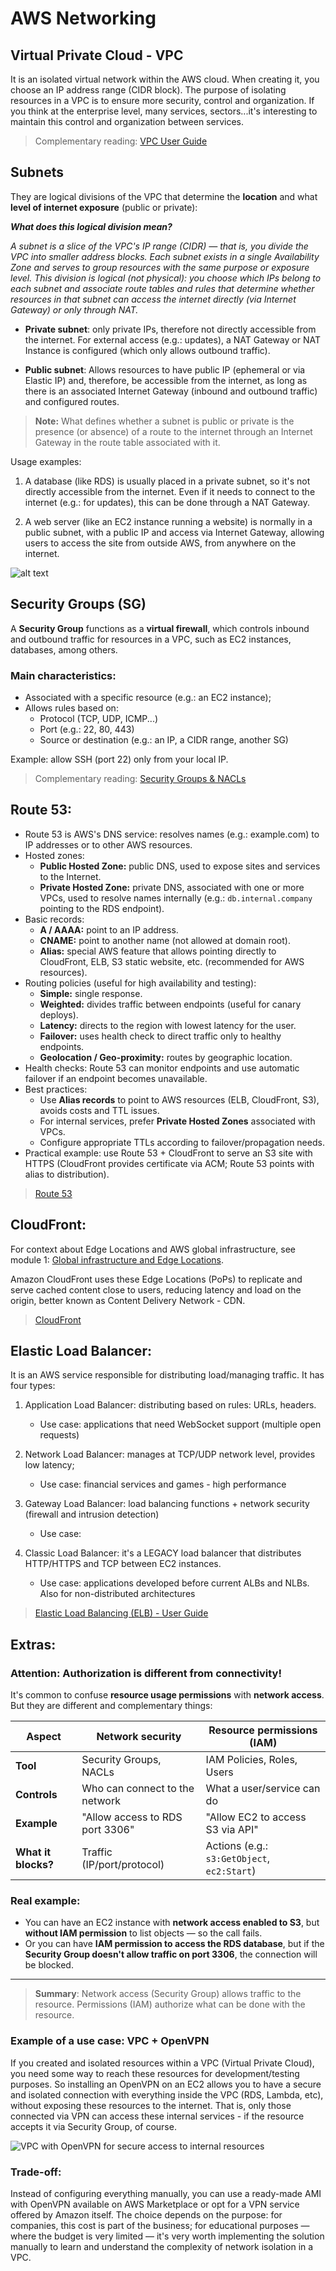 

# AWS Networking

## Virtual Private Cloud - VPC

It is an isolated virtual network within the AWS cloud. When creating it, you choose an IP address range (CIDR block). The purpose of isolating resources in a VPC is to ensure more security, control and organization. If you think at the enterprise level, many services, sectors...it's interesting to maintain this control and organization between services.

>Complementary reading: [VPC User Guide](https://docs.aws.amazon.com/vpc/latest/userguide/)

## Subnets

They are logical divisions of the VPC that determine the **location** and what **level of internet exposure** (public or private): 

***What does this logical division mean?***

*A subnet is a slice of the VPC's IP range (CIDR) — that is, you divide the VPC into smaller address blocks. Each subnet exists in a single Availability Zone and serves to group resources with the same purpose or exposure level. This division is logical (not physical): you choose which IPs belong to each subnet and associate route tables and rules that determine whether resources in that subnet can access the internet directly (via Internet Gateway) or only through NAT.*

- **Private subnet**: only private IPs, therefore not directly accessible from the internet. For external access (e.g.: updates), a NAT Gateway or NAT Instance is configured (which only allows outbound traffic).

- **Public subnet**: Allows resources to have public IP (ephemeral or via Elastic IP) and, therefore, be accessible from the internet, as long as there is an associated Internet Gateway (inbound and outbound traffic) and configured routes.

>**Note:** What defines whether a subnet is public or private is the presence (or absence) of a route to the internet through an Internet Gateway in the route table associated with it.

Usage examples:

1. A database (like RDS) is usually placed in a private subnet, so it's not directly accessible from the internet. Even if it needs to connect to the internet (e.g.: for updates), this can be done through a NAT Gateway.

2. A web server (like an EC2 instance running a website) is normally in a public subnet, with a public IP and access via Internet Gateway, allowing users to access the site from outside AWS, from anywhere on the internet.

![alt text](/Module04/images/amazonSubnet.png)


## Security Groups (SG)

A **Security Group** functions as a **virtual firewall**, which controls inbound and outbound traffic for resources in a VPC, such as EC2 instances, databases, among others.

### Main characteristics:
- Associated with a specific resource (e.g.: an EC2 instance);
- Allows rules based on:
  - Protocol (TCP, UDP, ICMP...)
  - Port (e.g.: 22, 80, 443)
  - Source or destination (e.g.: an IP, a CIDR range, another SG)

Example: allow SSH (port 22) only from your local IP.

>Complementary reading: [Security Groups & NACLs](https://docs.aws.amazon.com/vpc/latest/userguide/VPC_Security.html)

## Route 53: 

- Route 53 is AWS's DNS service: resolves names (e.g.: example.com) to IP addresses or to other AWS resources.
- Hosted zones:
  - **Public Hosted Zone:** public DNS, used to expose sites and services to the Internet.
  - **Private Hosted Zone:** private DNS, associated with one or more VPCs, used to resolve names internally (e.g.: `db.internal.company` pointing to the RDS endpoint).
- Basic records:
  - **A / AAAA:** point to an IP address.
  - **CNAME:** point to another name (not allowed at domain root).
  - **Alias:** special AWS feature that allows pointing directly to CloudFront, ELB, S3 static website, etc. (recommended for AWS resources).
- Routing policies (useful for high availability and testing):
  - **Simple:** single response.
  - **Weighted:** divides traffic between endpoints (useful for canary deploys).
  - **Latency:** directs to the region with lowest latency for the user.
  - **Failover:** uses health check to direct traffic only to healthy endpoints.
  - **Geolocation / Geo-proximity:** routes by geographic location.
- Health checks: Route 53 can monitor endpoints and use automatic failover if an endpoint becomes unavailable.
- Best practices:
  - Use **Alias records** to point to AWS resources (ELB, CloudFront, S3), avoids costs and TTL issues.
  - For internal services, prefer **Private Hosted Zones** associated with VPCs.
  - Configure appropriate TTLs according to failover/propagation needs.
- Practical example: use Route 53 + CloudFront to serve an S3 site with HTTPS (CloudFront provides certificate via ACM; Route 53 points with alias to distribution).

>[Route 53](https://docs.aws.amazon.com/Route53/latest/DeveloperGuide/)

## CloudFront:

For context about Edge Locations and AWS global infrastructure, see module 1: [Global infrastructure and Edge Locations](../Module01/module01.md).

Amazon CloudFront uses these Edge Locations (PoPs) to replicate and serve cached content close to users, reducing latency and load on the origin, better known as Content Delivery Network - CDN.

>[CloudFront](https://docs.aws.amazon.com/AmazonCloudFront/latest/DeveloperGuide/)

## Elastic Load Balancer: 

It is an AWS service responsible for distributing load/managing traffic. It has four types:
1. Application Load Balancer: distributing based on rules: URLs, headers. 
    - Use case: applications that need WebSocket support (multiple open requests)

2. Network Load Balancer: manages at TCP/UDP network level, provides low latency;
    - Use case: financial services and games - high performance

3. Gateway Load Balancer: load balancing functions + network security (firewall and intrusion detection)
    - Use case: 

4. Classic Load Balancer: it's a LEGACY load balancer that distributes HTTP/HTTPS and TCP between EC2 instances.
    - Use case: applications developed before current ALBs and NLBs. Also for non-distributed architectures 


>[Elastic Load Balancing (ELB) - User Guide](https://docs.aws.amazon.com/elasticloadbalancing/latest/userguide/)


## Extras:

### Attention: Authorization is different from connectivity! 

It's common to confuse **resource usage permissions** with **network access**. But they are different and complementary things:

| Aspect              | Network security                         | Resource permissions (IAM)               |
|---------------------|------------------------------------------|------------------------------------------|
| **Tool**            | Security Groups, NACLs                   | IAM Policies, Roles, Users               |
| **Controls**        | Who can connect to the network           | What a user/service can do               |
| **Example**         | "Allow access to RDS port 3306"          | "Allow EC2 to access S3 via API"        |
| **What it blocks?** | Traffic (IP/port/protocol)               | Actions (e.g.: `s3:GetObject`, `ec2:Start`) |

### Real example:
- You can have an EC2 instance with **network access enabled to S3**, but **without IAM permission** to list objects — so the call fails.
- Or you can have **IAM permission to access the RDS database**, but if the **Security Group doesn't allow traffic on port 3306**, the connection will be blocked.

---

> **Summary**: Network access (Security Group) allows traffic to the resource. Permissions (IAM) authorize what can be done with the resource.


### Example of a use case: VPC + OpenVPN

If you created and isolated resources within a VPC (Virtual Private Cloud), you need some way to reach these resources for development/testing purposes. So installing an OpenVPN on an EC2 allows you to have a secure and isolated connection with everything inside the VPC (RDS, Lambda, etc), without exposing these resources to the internet. That is, only those connected via VPN can access these internal services - if the resource accepts it via Security Group, of course.

![VPC with OpenVPN for secure access to internal resources](./images/openVPNdiagram.png)


### Trade-off:

Instead of configuring everything manually, you can use a ready-made AMI with OpenVPN available on AWS Marketplace or opt for a VPN service offered by Amazon itself. The choice depends on the purpose: for companies, this cost is part of the business; for educational purposes — where the budget is very limited — it's very worth implementing the solution manually to learn and understand the complexity of network isolation in a VPC.
